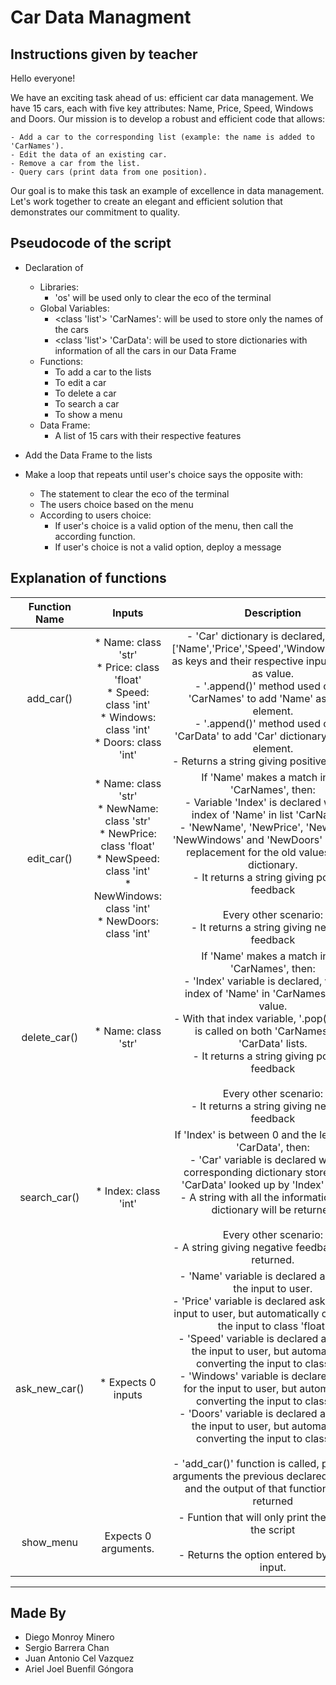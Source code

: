 # Car Data Managment  
## Instructions given by teacher 
Hello everyone!

We have an exciting task ahead of us: efficient car data management. 
We have 15 cars, each with five key attributes: Name, Price, Speed, Windows and Doors. 
Our mission is to develop a robust and efficient code that allows:

    - Add a car to the corresponding list (example: the name is added to 'CarNames').
    - Edit the data of an existing car.
    - Remove a car from the list.
    - Query cars (print data from one position).

Our goal is to make this task an example of excellence in data management. Let's work together to create an elegant and efficient solution that demonstrates our commitment to quality.


## Pseudocode of the script

- Declaration of
    - Libraries: 
        * 'os' will be used only to clear the eco of the terminal
    - Global Variables: 
        * <class 'list'> 'CarNames': will be used to store only the names of the cars
        * <class 'list'> 'CarData': will be used to store dictionaries with information of all the cars in our Data Frame
    - Functions:
        * To add a car to the lists
        * To edit a car
        * To delete a car
        * To search a car
        * To show a menu
    - Data Frame:
        * A list of 15 cars with their respective features

- Add the Data Frame to the lists

- Make a loop that repeats until user's choice says the opposite with:
    - The statement to clear the eco of the terminal
    - The users choice based on the menu
    - According to users choice:
        - If user's choice is a valid option of the menu, then call the according function.
        - If user's choice is not a valid option, deploy a message
        

## Explanation of functions 

<table>
    <thead>
        <tr>
            <th>Function Name</th>
            <th>Inputs</th>
            <th>Description</th>
        </tr>
    </thead>
    <tbody>
        <tr>
            <td align="center">add_car()</td>
            <td align="center">
                * Name: class 'str'<br>
                * Price: class 'float'<br>
                * Speed: class 'int'<br>
                * Windows: class 'int'<br>
                * Doors: class 'int'<br>
            </td>
            <td align="center">
                - 'Car' dictionary is declared, having ['Name','Price','Speed','Windows','Doors'] as keys and their respective input attached as value.<br>
                - '.append()' method used on list 'CarNames' to add 'Name' as a new element.<br>
                - '.append()' method used on list 'CarData' to add 'Car' dictionary as a new element.<br>
                - Returns a string giving positive feedback<br>
            </td>
        </tr>
        <tr>
            <td align="center">edit_car()</td>
            <td align="center">
                * Name: class 'str' <br>
                * NewName: class 'str'<br>
                * NewPrice: class 'float'<br>
                * NewSpeed: class 'int'<br>
                * NewWindows: class 'int'<br>
                * NewDoors: class 'int'<br>
            </td>
            <td align="center">
                If 'Name' makes a match in list 'CarNames', then:<br>
                    - Variable 'Index' is declared with the index of 'Name' in list 'CarNames'.<br>
                    - 'NewName', 'NewPrice', 'NewSpeed', 'NewWindows' and 'NewDoors' will be the replacement for the old values of the dictionary.<br>
                    - It returns a string giving positive feedback<br>
                <br>
                Every other scenario:<br>
                    - It returns a string giving negative feedback<br>
            </td>
        </tr>
        <tr>
            <td align="center">delete_car()</td>
            <td align="center">
                * Name: class 'str'
            </td>
            <td align="center">
            If 'Name' makes a match in list 'CarNames', then:<br>
                - 'Index' variable is declared, with the index of 'Name' in 'CarNames' list, as value.<br>
                - With that index variable, '.pop()' method is called on both 'CarNames' and 'CarData' lists.<br>
                - It returns a string giving positive feedback<br>
            <br>
            Every other scenario:<br>
                - It returns a string giving negative feedback<br>
            </td>
        </tr>
        <tr>
            <td align="center">search_car()</td>
            <td align="center">* Index: class 'int'</td>
            <td align="center">
            If 'Index' is between 0 and the lenth of list 'CarData', then:<br>
                - 'Car' variable is declared with the corresponding dictionary stored in list 'CarData' looked up by 'Index' variable<br>
                - A string with all the information of the dictionary will be returned<br>
            <br>
            Every other scenario:<br>
                - A string giving negative feedback will be returned.<br>
            </td>
        </tr>
        <tr>
            <td align="center">ask_new_car()</td>
            <td align="center">* Expects 0 inputs</td>
            <td align="center">
            - 'Name' variable is declared asking for the input to user.<br>
            - 'Price' variable is declared asking for the input to user, but automatically converting the input to class 'float'<br>
            - 'Speed' variable is declared asking for the input to user, but automatically converting the input to class 'int'<br>
            - 'Windows' variable is declared asking for the input to user, but automatically converting the input to class 'int'<br>
            - 'Doors' variable is declared asking for the input to user, but automatically converting the input to class 'int'<br>
            <br>
            - 'add_car()' function is called, passing by arguments the previous declared variables and the output of that function will be returned<br>
            </td>
        </tr>
        <tr>
            <td align="center">show_menu</td>
            <td align="center">Expects 0 arguments.</td>
            <td align="center">
            - Funtion that will only print the menu of the script<br>
            <br>
            - Returns the option entered by user via input.<br>
            </td>
        </tr>
    </tbody>
</table>  

--- 

## Made By
- Diego Monroy Minero
- Sergio Barrera Chan
- Juan Antonio Cel Vazquez
- Ariel Joel Buenfil Góngora